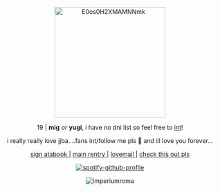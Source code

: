 <div align="center">



<img width="256" height="256" alt="E0os0H2XMAMNNmk" src="https://github.com/user-attachments/assets/fab5156b-3d51-4bec-89fd-2bd6a7dbd07d" />


 19 | __mig__ _or_ __yugi__, i have no dni list so feel free to <ins>int</ins>! 
  
  i really really love jjba....fans int/follow me pls 🥺 and ill love you forever... 

</div>

<p align="center">
  <a href="https://imperiumroma.atabook.org/"> sign atabook </a> |
  <a href="https://rentry.co/slipthenoose"> main rentry </a> | 
 <a href="https://rentry.co/droppingbytoshowsomelove"> lovemail </a> |  <a href="https://rentry.co/chlorosis"> check this out pls </a> 

<div align="center">

[![spotify-github-profile](https://spotify-github-profile.kittinanx.com/api/view?uid=3x6vn1cvcof6ch6l78k8m8ht8&cover_image=true&theme=novatorem&show_offline=false&background_color=121212&interchange=false&bar_color=e6dad6&bar_color_cover=false)](https://github.com/kittinan/spotify-github-profile)

</div>

<p align="center"> <img src="https://komarev.com/ghpvc/?username=imperiumroma&color=yellow" alt="imperiumroma" /> </p>
